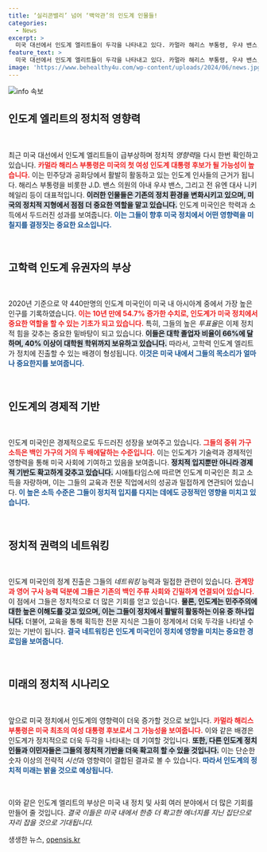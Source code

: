 ```yaml
---
title: ‘실리콘밸리’ 넘어 ‘백악관’의 인도계 인물들!
categories:
  - News
excerpt: >
  미국 대선에서 인도계 엘리트들이 두각을 나타내고 있다. 카멀라 해리스 부통령, 우샤 밴스, 니키 헤일리 등 강력한 후보들이 주목받으며, 증가하는 인도계 유권자들의 높은 투표율이 정치적 힘을 뒷받침하고 있다.
feature_text: >
  미국 대선에서 인도계 엘리트들이 두각을 나타내고 있다. 카멀라 해리스 부통령, 우샤 밴스, 니키 헤일리 등 강력한 후보들이 주목받으며, 증가하는 인도계 유권자들의 높은 투표율이 정치적 힘을 뒷받침하고 있다.
image: 'https://www.behealthy4u.com/wp-content/uploads/2024/06/news.jpg'
---
```


<p><img src="https://www.behealthy4u.com/wp-content/uploads/2024/06/news.jpg" alt="info 속보" /></p>

<h2 data-ke-size="size26">인도계 엘리트의 정치적 영향력</h2>

<p data-ke-size="size16">&nbsp;</p>

<p>최근 미국 대선에서 인도계 엘리트들이 급부상하며 정치적 <em>영향력</em>을 다시 한번 확인하고 있습니다. <b><span style="color: #ee2323;">카멀라 해리스 부통령은 미국의 첫 여성 인도계 대통령 후보가 될 가능성이 높습니다.</span></b> 이는 민주당과 공화당에서 활발히 활동하고 있는 인도계 인사들의 근거가 됩니다. 해리스 부통령을 비롯한 J.D. 밴스 의원의 아내 우샤 밴스, 그리고 전 유엔 대사 니키 헤일리 등이 대표적입니다. <b><span style="background-color: #21538527;">이러한 인물들은 기존의 정치 환경을 변화시키고 있으며, 미국의 정치적 지형에서 점점 더 중요한 역할을 맡고 있습니다.</span></b> 인도계 미국인은 학력과 소득에서 두드러진 성과를 보여줍니다. <b><span style="color: #1a5490;">이는 그들이 향후 미국 정치에서 어떤 영향력을 미칠지를 결정짓는 중요한 요소입니다.</span></b></p>

<p data-ke-size="size16">&nbsp;</p>

<h2 data-ke-size="size26">고학력 인도계 유권자의 부상</h2>

<p data-ke-size="size16">&nbsp;</p>

<p>2020년 기준으로 약 440만명의 인도계 미국인이 미국 내 아시아계 중에서 가장 높은 인구를 기록하였습니다. <b><span style="color: #ee2323;">이는 10년 만에 54.7% 증가한 수치로, 인도계가 미국 정치에서 중요한 역할을 할 수 있는 기초가 되고 있습니다.</span></b> 특히, 그들의 높은 <em>투표율</em>은 이제 정치적 힘을 갖추는 중요한 밑바탕이 되고 있습니다. <b><span style="background-color: #21538527;">이들은 대학 졸업자 비율이 66%에 달하며, 40% 이상이 대학원 학위까지 보유하고 있습니다.</span></b> 따라서, 고학력 인도계 엘리트가 정치에 진출할 수 있는 배경이 형성됩니다. <b><span style="color: #1a5490;">이것은 미국 내에서 그들의 목소리가 얼마나 중요한지를 보여줍니다.</span></b></p>

<p data-ke-size="size16">&nbsp;</p>

<h2 data-ke-size="size26">인도계의 경제적 기반</h2>

<p data-ke-size="size16">&nbsp;</p>

<p>인도계 미국인은 경제적으로도 두드러진 성장을 보여주고 있습니다. <b><span style="color: #ee2323;">그들의 중위 가구 소득은 백인 가구의 거의 두 배에달하는 수준입니다.</span></b> 이는 인도계가 기술력과 경제적인 영향력을 통해 미국 사회에 기여하고 있음을 보여줍니다. <b><span style="background-color: #21538527;">정치적 입지뿐만 아니라 경제적 기반도 확고하게 갖추고 있습니다.</span></b> 시애틀타임스에 따르면 인도계 미국인은 최고 소득을 자랑하며, 이는 그들의 교육과 전문 직업에서의 성공과 밀접하게 연관되어 있습니다. <b><span style="color: #1a5490;">이 높은 소득 수준은 그들이 정치적 입지를 다지는 데에도 긍정적인 영향을 미치고 있습니다.</span></b></p>

<p data-ke-size="size16">&nbsp;</p>

<h2 data-ke-size="size26">정치적 권력의 네트워킹</h2>

<p data-ke-size="size16">&nbsp;</p>

<p>인도계 미국인의 정계 진출은 그들의 <em>네트워킹</em> 능력과 밀접한 관련이 있습니다. <b><span style="color: #ee2323;">관계망과 영어 구사 능력 덕분에 그들은 기존의 백인 주류 사회와 긴밀하게 연결되어 있습니다.</span></b> 이 점에서 그들은 정치적으로 더 많은 기회를 얻고 있습니다. <b><span style="background-color: #21538527;">물론, 인도계는 민주주의에 대한 높은 이해도를 갖고 있으며, 이는 그들이 정치에서 활발히 활동하는 이유 중 하나입니다.</span></b> 더불어, 교육을 통해 획득한 전문 지식은 그들이 정계에서 더욱 두각을 나타낼 수 있는 기반이 됩니다. <b><span style="color: #1a5490;">결국 네트워킹은 인도계 미국인이 정치에 영향을 미치는 중요한 경로임을 보여줍니다.</span></b></p>

<p data-ke-size="size16">&nbsp;</p>

<h2 data-ke-size="size26">미래의 정치적 시나리오</h2>

<p data-ke-size="size16">&nbsp;</p>

<p>앞으로 미국 정치에서 인도계의 영향력이 더욱 증가할 것으로 보입니다. <b><span style="color: #ee2323;">카멀라 해리스 부통령은 미국 최초의 여성 대통령 후보로서 그 가능성을 보여줍니다.</span></b> 이와 같은 배경은 인도계가 정치적으로 더욱 두각을 나타내는 데 기여할 것입니다. <b><span style="background-color: #21538527;">또한, 다른 인도계 정치인들과 이민자들은 그들의 정치적 기반을 더욱 확고히 할 수 있을 것입니다.</span></b> 이는 단순한 숫자 이상의 전략적 <em>시선</em>과 영향력이 결합된 결과로 볼 수 있습니다. <b><span style="color: #1a5490;">따라서 인도계의 정치적 미래는 밝을 것으로 예상됩니다.</span></b></p>

<p data-ke-size="size16">&nbsp;</p>

<p>이와 같은 인도계 엘리트의 부상은 미국 내 정치 및 사회 여러 분야에서 더 많은 기회를 만들어 줄 것입니다. <em>결국 이들은 미국 내에서 한층 더 확고한 에너지를 지닌 집단으로 자리 잡을 것으로 기대됩니다.</em></p>
생생한 뉴스, <a href="https://opensis.kr" rel="dofollow">opensis.kr</a>


